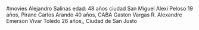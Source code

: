 #movies 
Alejandro Salinas edad: 48 años ciudad San Miguel
Alexi Peloso 19 años, Pirane
Carlos Arando 40 años, CABA
Gaston Vargas
R. Alexandre Emerson Vivar Toledo 26 años,, Ciudad de San Justo